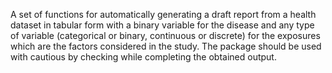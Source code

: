 
A set of functions for automatically generating a draft report from
a health dataset in tabular form with a binary variable for the disease and
any type of variable (categorical or binary, continuous or discrete) for the
exposures which are the factors considered in the study. The package should
be used with cautious by checking while completing the obtained output.
